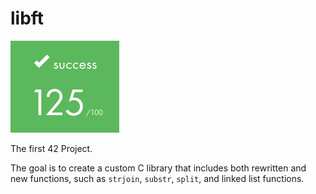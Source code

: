 # libft

![](https://github.com/a-boring-man/libft/blob/main/125_score_icon.png)

The first 42 Project.

The goal is to create a custom C library that includes both rewritten and new functions, such as ```strjoin```, ```substr```, ```split```, and linked list functions.
